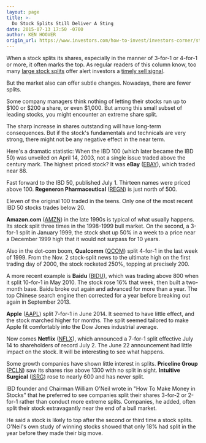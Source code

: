 ```yaml
---
layout: page
title: >-
  Do Stock Splits Still Deliver A Sting
date: 2015-07-13 17:50 -0700
author: KEN HOOVER
origin_url: https://www.investors.com/how-to-invest/investors-corner/stock-splits-are-fewer-and-extreme
---
```





When a stock splits its shares, especially in the manner of 3-for-1 or 4-for-1 or more, it often marks the top. As regular readers of this column know, too many [large stock splits](http://education.investors.com/investors-corner/758404-excessive-stock-splits-can-mark-a-top.htm) offer alert investors a [timely sell signal](https://www.investors.com/special-report/756667-master-this-sell-rule-investing-tips-on-when-to-sell-your-stocks.aspx).

  

But the market also can offer subtle changes. Nowadays, there are fewer splits.

  

Some company managers think nothing of letting their stocks run up to \$100 or \$200 a share, or even \$1,000. But among this small subset of leading stocks, you might encounter an extreme share split.

  

The sharp increase in shares outstanding will have long-term consequences. But if the stock's fundamentals and technicals are very strong, there might not be any negative effect in the near term.

  

Here's a dramatic statistic: When the IBD 100 (which later became the IBD 50) was unveiled on April 14, 2003, not a single issue traded above the century mark. The highest priced stock? It was **eBay** ([EBAY](https://research.investors.com/quote.aspx?symbol=EBAY)), which traded near 88.

  

Fast forward to the IBD 50, published July 1. Thirteen names were priced above 100. **Regeneron Pharmaceutical** ([REGN](https://research.investors.com/quote.aspx?symbol=REGN)) is just north of 500.

  

Eleven of the original 100 traded in the teens. Only one of the most recent IBD 50 stocks trades below 20.

  

**Amazon.com** ([AMZN](https://research.investors.com/quote.aspx?symbol=AMZN)) in the late 1990s is typical of what usually happens. Its stock split three times in the 1998-1999 bull market. On the second, a 3-for-1 split in January 1999, the stock shot up 50% in a week to a price near a December 1999 high that it would not surpass for 10 years.

  

Also in the dot-com boom, **Qualcomm** ([QCOM](https://research.investors.com/quote.aspx?symbol=QCOM)) split 4-for-1 in the last week of 1999. From the Nov. 2 stock-split news to the ultimate high on the first trading day of 2000, the stock rocketed 250%, topping at precisely 200.

  

A more recent example is **Baidu** ([BIDU](https://research.investors.com/quote.aspx?symbol=BIDU)), which was trading above 800 when it split 10-for-1 in May 2010. The stock rose 16% that week, then built a two-month base. Baidu broke out again and advanced for more than a year. The top Chinese search engine then corrected for a year before breaking out again in September 2013.

  

**Apple** ([AAPL](https://research.investors.com/quote.aspx?symbol=AAPL)) split 7-for-1 in June 2014. It seemed to have little effect, and the stock marched higher for months. The split seemed tailored to make Apple fit comfortably into the Dow Jones industrial average.

  

Now comes **Netflix** ([NFLX](https://research.investors.com/quote.aspx?symbol=NFLX)), which announced a 7-for-1 split effective July 14 to shareholders of record July 2. The June 22 announcement had little impact on the stock. It will be interesting to see what happens.

  

Some growth companies have shown little interest in splits. **Priceline Group** ([PCLN](https://research.investors.com/quote.aspx?symbol=PCLN)) saw its shares rise above 1300 with no split in sight. **Intuitive Surgical** ([ISRG](https://research.investors.com/quote.aspx?symbol=ISRG)) rose to nearly 600 and has never split.

  

IBD founder and Chairman William O'Neil wrote in "How To Make Money in Stocks" that he preferred to see companies split their shares 3-for-2 or 2-for-1 rather than conduct more extreme splits. Companies, he added, often split their stock extravagantly near the end of a bull market.

  

He said a stock is likely to top after the second or third time a stock splits. O'Neil's own study of winning stocks showed that only 18% had split in the year before they made their big move.




